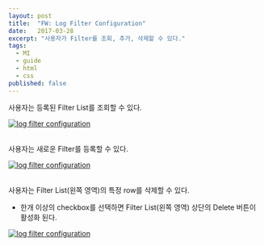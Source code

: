 ```yaml
---
layout: post
title:  "FW: Log Filter Configuration"
date:   2017-03-28
excerpt: "사용자가 Filter를 조회, 추가, 삭제할 수 있다."
tags:
  - MI
  - guide
  - html
  - css
published: false
---
```


사용자는 등록된 Filter List를 조회할 수 있다.

<!--
* Log Filter Configuration 진입시, Filter List(왼쪽 영역)의 테이블 맨 위 row 기준으로 Filter View(오른쪽 영역)에 정보가 보여진다.
* 사용자는 List의 특정 row를 클릭해 상세 내용을 조회하거나 수정할 수 있다.
* 수정 권한이 없는 경우, Filter View(오른쪽 영역) 상단의 Edit 버튼은 보여지지 않는다.
-->

<a href="{{ site.url }}/images/works/20170328/image-1.jpg"><img src="{{ site.url }}/images/works/20170328/image-1.jpg" alt="log filter configuration"></a>
<br>
<br>

사용자는 새로운 Filter를 등록할 수 있다.

<!--
* Filter List(왼쪽 영역) 상단의 Add 버튼을 클릭하면 테이블에 빈 row 영역이 추가되며 Add 버튼은 비활성화 된다.
* 사용자는 Filter Registration(오른쪽 영역)에서 기본 정보를 등록할 수 있다.
* Filter Registration(오른쪽 영역) 상단에 Cancel을 누르면 Filter Registration(오른쪽 영역) 부분은 저장되지 않고 취소된다.
* Filter Registration(오른쪽 영역) 상단에 Save을 누르면 Filter Registration(오른쪽 영역) 부분은 저장된다.
-->

<a href="{{ site.url }}/images/works/20170328/image-2.jpg"><img src="{{ site.url }}/images/works/20170328/image-2.jpg" alt="log filter configuration"></a>
<br>
<br>

사용자는 Filter List(왼쪽 영역)의 특정 row를 삭제할 수 있다.

* 한개 이상의 checkbox를 선택하면 Filter List(왼쪽 영역) 상단의 Delete 버튼이 활성화 된다.

<a href="{{ site.url }}/images/works/20170328/image-3.jpg"><img src="{{ site.url }}/images/works/20170328/image-3.jpg" alt="log filter configuration"></a>